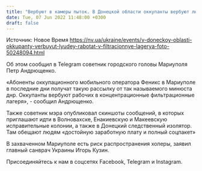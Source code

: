 ```yaml
---
title: "Вербуют в камеры пыток. В Донецкой области оккупанты вербуют людей работать в фильтрационные лагеря — фото"
date: Tue, 07 Jun 2022 11:48:00 +0300
draft: false
---
```

Источник: Новое Время https://nv.ua/ukraine/events/v-doneckoy-oblasti-okkupanty-verbuyut-lyudey-rabotat-v-filtracionnye-lagerya-foto-50248094.html


 Об этом сообщил в Telegram советник городского головы Мариуполя Петр Андрющенко.

«Абоненты оккупационного мобильного оператора Феникс в Мариуполе в последние дни получат такую рассылку от так называемого минюста днр. Оккупанты вербуют рабочих в концентрационные фильтрационные лагеря», - сообщил Андрющенко.

Также советник мэра опубликовал скиншоты сообщений, в которых приглашают идти в Волновахске, Енакиевскую и Макеевскую исправительные колонии, а также в Донецкий следственный изолятор. Там обещают людям «достойную заработную плату и полный соцпакет»

В захваченном Мариуполе есть риск распространения холеры, заявил главный санврач Украины Игорь Кузин.

Присоединяйтесь к нам в соцсетях Facebook, Telegram и Instagram.
